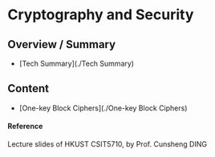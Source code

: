 # Cryptography and Security

## Overview / Summary

- [Tech Summary](./Tech Summary)

## Content

- [One-key Block Ciphers](./One-key Block Ciphers)

#### Reference

Lecture slides of HKUST CSIT5710, by Prof. Cunsheng DING

